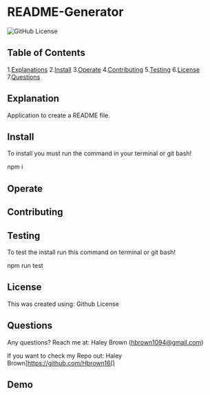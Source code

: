 # README-Generator
![GitHub License]()

## Table of Contents
1.[Explanations](##Explanation)
2.[Install](##Install)
3.[Operate](##Operate)
4.[Contributing](##Contributing)
5.[Testing](##Testing)
6.[License](##License)
7.[Questions](##Questions)

## Explanation
Application to create a README file.

## Install
To install you must run the command in your terminal or git bash!

npm i

## Operate


## Contributing


## Testing
To test the install run this command on terminal or git bash!

npm run test

## License
This was created using: Github License

## Questions
Any questions? Reach me at: Haley Brown (hbrown1094@gmail.com)

If you want to check my Repo out: Haley Brown]https://github.com/Hbrown16()

## Demo


